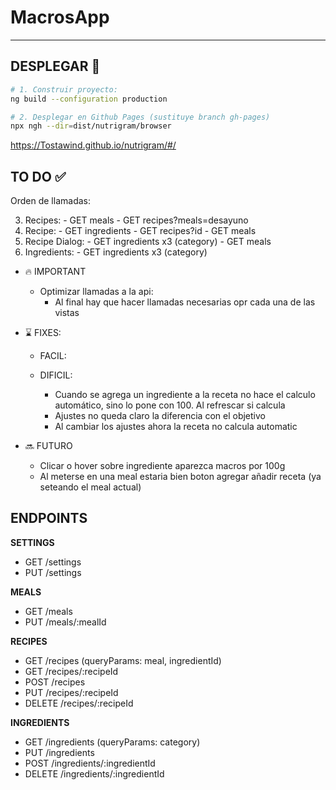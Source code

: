# MacrosApp

---

## DESPLEGAR 🚀

```bash
# 1. Construir proyecto:
ng build --configuration production

# 2. Desplegar en Github Pages (sustituye branch gh-pages)
npx ngh --dir=dist/nutrigram/browser
```

https://Tostawind.github.io/nutrigram/#/


## TO DO ✅

Orden de llamadas:

  3. Recipes:
    - GET meals
    - GET recipes?meals=desayuno
  4. Recipe:
    - GET ingredients
    - GET recipes?id
    - GET meals
  5. Recipe Dialog:
    - GET ingredients x3 (category)
    - GET meals
  6. Ingredients:
    - GET ingredients x3 (category)

- 🔥 IMPORTANT
    - Optimizar llamadas a la api:
      - Al final hay que hacer llamadas necesarias opr cada una de las vistas

- ⌛ FIXES:
  - FACIL:

  - DIFICIL:
    - Cuando se agrega un ingrediente a la receta no hace el calculo automático, sino lo pone con 100. Al refrescar si calcula
    - Ajustes no queda claro la diferencia con el objetivo
    - Al cambiar los ajustes ahora la receta no calcula automatic



- 🔜 FUTURO
  - Clicar o hover sobre ingrediente aparezca macros por 100g
  - Al meterse en una meal estaria bien boton agregar añadir receta (ya seteando el meal actual)


## ENDPOINTS

**SETTINGS**
- GET /settings
- PUT /settings

**MEALS**
- GET /meals
- PUT /meals/:mealId

**RECIPES**
- GET /recipes (queryParams: meal, ingredientId)
- GET /recipes/:recipeId
- POST /recipes
- PUT /recipes/:recipeId
- DELETE /recipes/:recipeId

**INGREDIENTS**
- GET /ingredients (queryParams: category)
- PUT /ingredients
- POST /ingredients/:ingredientId
- DELETE /ingredients/:ingredientId
